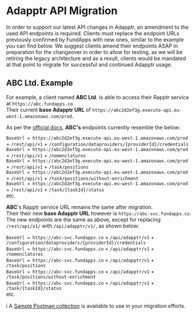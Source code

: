 # Adapptr API Migration

In order to support our latest API changes in Adapptr, an amendment to the used API endpoints is required. Clients must replace the endpoint URLs previously confirmed by FundApps with new ones, similar to the example you can find below. We suggest clients amend their endpoints ASAP in preparation for the changeover in order to allow for testing, as we will be retiring the legacy architecture and as a result, clients would be mandated at that point to migrate for successful and continued Adapptr usage.

## ABC Ltd. Example

For example, a client named **ABC Ltd**. is able to access their Rapptr service at `https://abc.fundapps.co`.  
Their current **base Adapptr URL** of `https://abc2d2ef3g.execute-api.eu-west-1.amazonaws.com/prod`.

As per the [official docs](../README.md), **ABC's** endpoints currently resemble the below:

`BaseUrl = https://abc2d2ef3g.execute-api.eu-west-1.amazonaws.com/prod` + `/rest/api/v1` + `/configuration/dataproviders/{providerId}/credentials`  
`BaseUrl = https://abc2d2ef3g.execute-api.eu-west-1.amazonaws.com/prod` + `/rest/api/v1` + `/nomenclatures`  
`BaseUrl = https://abc2d2ef3g.execute-api.eu-west-1.amazonaws.com/prod` + `/rest/api/v1` + `/task/positions`  
`BaseUrl = https://abc2d2ef3g.execute-api.eu-west-1.amazonaws.com/prod` + `/rest/api/v1` + `/task/positions/without-enrichment`  
`BaseUrl = https://abc2d2ef3g.execute-api.eu-west-1.amazonaws.com/prod` + `/rest/api/v1` + `/task/{taskId}/status`  
etc.

**ABC**'s Rapptr service URL remains the same after migration.  
Their their new **base Adapptr URL** however is `https://abc-svc.fundapps.co`.  
The new endpoints are the same as above, except for replacing `/rest/api/v1/` with `/api/adapptr/v1/`, as shown below:

`BaseUrl = https://abc-svc.fundapps.co` + `/api/adapptr/v1` + `/configuration/dataproviders/{providerId}/credentials`  
`BaseUrl = https://abc-svc.fundapps.co` + `/api/adapptr/v1` + `/nomenclatures`  
`BaseUrl = https://abc-svc.fundapps.co` + `/api/adapptr/v1` + `/task/positions`  
`BaseUrl = https://abc-svc.fundapps.co` + `/api/adapptr/v1` + `/task/positions/without-enrichment`  
`BaseUrl = https://abc-svc.fundapps.co` + `/api/adapptr/v1` + `/task/{taskId}/status`  
etc.

ℹ A [Sample Postman collection](Sample-PostmanCollections/New_Adapptr.postman_collection) is available to use in your migration efforts.
